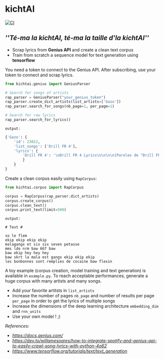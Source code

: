 # __kichtAI__

[![CI](https://github.com/hugros-93/kichtai/actions/workflows/main.yml/badge.svg)](https://github.com/hugros-93/kichtai/actions/workflows/main.yml)

## *''Té-ma la kichtAI, té-ma la taille d'la kichtAI''*

- Scrap lyrics from __Genius API__ and create a clean text corpus
- Train from scratch a sequence model for text generation using __tensorflow__

You need a token to connect to the Genius API. After subscribing, use your token to connect and scrap lyrics.

```python
from kichtai.genius import GeniusParser

# Search for songs of artists
rap_parser = GeniusParser("your_genius_token")
rap_parser.create_dict_artists(list_artists=['Gazo'])
rap_parser.search_for_songs(nb_page=1, per_page=1)

# Search for raw lyrics
rap_parser.search_for_lyrics()

```
`output:`

```python
{'Gazo': {
    'id': 23012, 
    'list_songs': ['Drill FR 4'], 
    'lyrics': {
        'Drill FR 4': '\nDrill FR 4 Lyrics\n\n\n\n[Paroles de "Drill FR 4" ft. Freeze Corleone]\n\n[Intro : Gazo & Freeze Corleone]\nS/o le Flem\nEkip, ekip, ekip, ekip\nMaLaGaNgx et six-six-seven, pétasse\nMMS, LDO, NRM, (baw) 667, baw\nBaw, ekip,\u2005hey,\u2005hey, hey\nBaw, skrt,\u2005la MaLa est GaNgx, ekip, ekip,\u2005ekip\n\n[Refrain : Gazo]\nLes bonbonnes sont remplies de cocaïne (baw, flexin\')...'
        }
    }
}
```

Create a clean corpus easily using `RapCorpus`:

```python
from kichtai.corpus import RapCorpus

corpus = RapCorpus(rap_parser.dict_artists)
corpus.create_corpus()
corpus.clean_text()
corpus.print_text(limit=500)
```

`output:`

```
# Text #

so le flem
ekip ekip ekip ekip
malagangx et six six seven petasse
mms ldo nrm baw 667 baw
baw ekip hey hey hey
baw skrt la mala est gangx ekip ekip ekip
les bonbonnes sont remplies de cocaine baw flexin 
```

A toy example (corpus creation, model training and text generation) is available in `example.py`. To reach acceptable performances, generate a huge corpus with many artists and many songs.
- Add your favorite artitsts in `list_artists`
- Increase the number of pages `nb_page` and number of results per page `per_page` in order to get the lyrics of multiple songs
- Increase the dimensions of the deep learning architecture `embedding_dim` and `rnn_units`
- Use your own model ! ;)

_References:_
- *https://docs.genius.com/*
- *https://dev.to/willamesoares/how-to-integrate-spotify-and-genius-api-to-easily-crawl-song-lyrics-with-python-4o62*
- *https://www.tensorflow.org/tutorials/text/text_generation*
